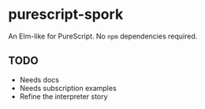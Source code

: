 # purescript-spork

An Elm-like for PureScript. No `npm` dependencies required.

## TODO

*   Needs docs
*   Needs subscription examples
*   Refine the interpreter story
